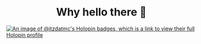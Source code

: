 
<h1 align="center"> Why hello there 👋</h1>

[![An image of @itzdatmc's Holopin badges, which is a link to view their full Holopin profile](https://holopin.me/itzdatmc)](https://holopin.io/@itzdatmc)
              
